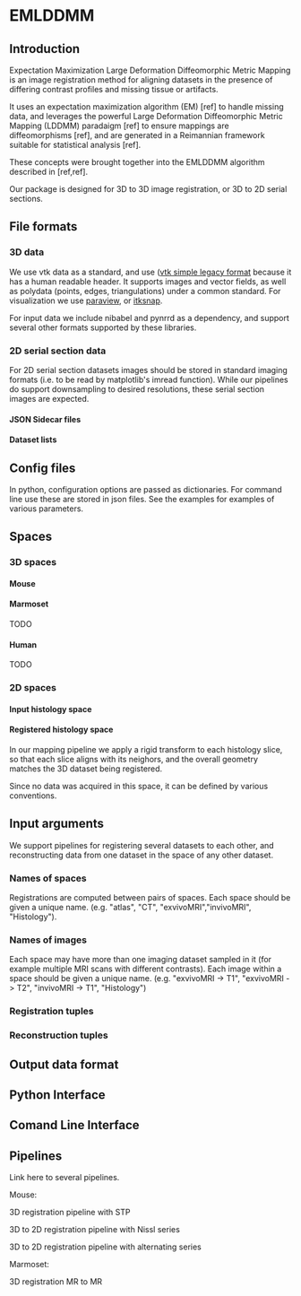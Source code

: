# EMLDDMM
## Introduction
Expectation Maximization Large Deformation Diffeomorphic Metric Mapping is an image registration method for aligning datasets in the presence of differing contrast profiles and missing tissue or artifacts.

It uses an expectation maximization algorithm (EM) [ref] to handle missing data, and leverages the powerful Large Deformation Diffeomorphic Metric Mapping (LDDMM) paradaigm [ref] to ensure mappings are diffeomorphisms [ref], and are generated in a Reimannian framework suitable for statistical analysis [ref].

These concepts were brought together into the EMLDDMM algorithm described in  [ref,ref].

Our package is designed for 3D to 3D image registration, or 3D to 2D serial sections.

## File formats

### 3D data
We use vtk data as a standard, and use ([vtk simple legacy format](https://kitware.github.io/vtk-examples/site/VTKFileFormats/) because it has a human readable header.  It supports images and vector fields, as well as polydata (points, edges, triangulations) under a common standard.  For visualization we use [paraview](https://www.paraview.org/), or [itksnap](http://www.itksnap.org/pmwiki/pmwiki.php).

For input data we include nibabel and pynrrd as a dependency, and support several other formats supported by these libraries.

### 2D serial section data
For 2D serial section datasets images should be stored in standard imaging formats (i.e. to be read by matplotlib's imread function).  While our pipelines do support downsampling to desired resolutions, these serial section images are expected.

#### JSON Sidecar files

#### Dataset lists



## Config files

In python, configuration options are passed as dictionaries.  For command line use these are stored in json files.  See the examples for examples of various parameters.

## Spaces


### 3D spaces

#### Mouse

#### Marmoset
TODO

#### Human
TODO

### 2D spaces
#### Input histology space



#### Registered histology space
In our mapping pipeline we apply a rigid transform to each histology slice, so that each slice aligns with its neighors, and the overall geometry matches the 3D dataset being registered.

Since no data was acquired in this space, it can be defined by various conventions.



## Input arguments
We support pipelines for registering several datasets to each other, and reconstructing data from one dataset in the space of any other dataset.
### Names of spaces
Registrations are computed between pairs of spaces.  Each space should be given a unique name. (e.g. "atlas", "CT", "exvivoMRI","invivoMRI", "Histology").

### Names of images
Each space may have more than one imaging dataset sampled in it (for example multiple MRI scans with different contrasts).  Each image within a space should be given a unique name.  (e.g. "exvivoMRI -> T1", "exvivoMRI -> T2", "invivoMRI -> T1", "Histology")

### Registration tuples

### Reconstruction tuples



## Output data format





## Python Interface

## Comand Line Interface

## Pipelines

Link here to several pipelines.

Mouse:

3D registration pipeline with STP

3D to 2D registration pipeline with Nissl series

3D to 2D registration pipeline with alternating series


Marmoset:

3D registration MR to MR



